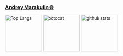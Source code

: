 ### [Andrey Marakulin 🌐](https://cv.annndruha.space/)

<p align="left">
  <img alt="Top Langs" height="120px" src="https://github-readme-stats.vercel.app/api/top-langs/?username=Annndruha&layout=compact" />
  <img alt="octocat" width="120px" src="https://user-images.githubusercontent.com/5713670/87202985-820dcb80-c2b6-11ea-9f56-7ec461c497c3.gif"/>
  <img alt="github stats" height="120px" src="https://github-readme-stats.vercel.app/api?username=Annndruha&show_icons=true" />
</p>
